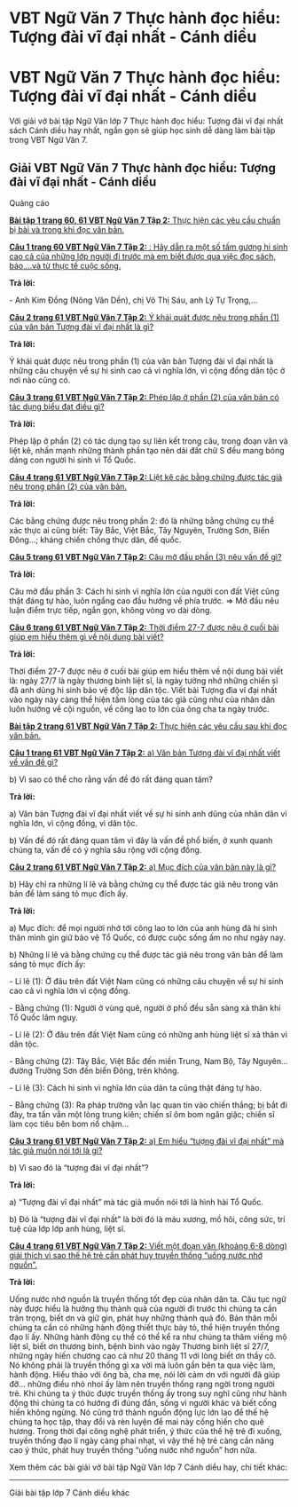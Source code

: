 # VBT Ngữ Văn 7 Thực hành đọc hiểu: Tượng đài vĩ đại nhất - Cánh diều

# VBT Ngữ Văn 7 Thực hành đọc hiểu: Tượng đài vĩ đại nhất - Cánh diều

Với giải vở bài tập Ngữ Văn lớp 7 Thực hành đọc hiểu: Tượng đài vĩ đại nhất sách Cánh diều hay nhất, ngắn gọn sẽ giúp học sinh dễ dàng làm bài tập trong VBT Ngữ Văn 7.

## Giải VBT Ngữ Văn 7 Thực hành đọc hiểu: Tượng đài vĩ đại nhất - Cánh diều

Quảng cáo

[**Bài tập 1 trang 60, 61 VBT Ngữ Văn 7 Tập 2:** Thực hiện các yêu cầu chuẩn bị bài và trong khi đọc văn bản.](https://vietjack.com/vbt-ngu-van-7-cd/bai-tap-1-trang-60-61-vbt-ngu-van-lop-7-tap-2.jsp)

[**Câu 1 trang 60 VBT Ngữ Văn 7 Tập 2:** : Hãy dẫn ra một số tấm gương hi sinh cao cả của những lớp người đi trước mà em biết được qua việc đọc sách, báo,...và từ thực tế cuộc sống.](https://vietjack.com/vbt-ngu-van-7-cd/cau-1-trang-60-vth-ngu-van-lop-7-tap-2.jsp)

**Trả lời:**

\- Anh Kim Đồng (Nông Văn Dền), chị Võ Thị Sáu, anh Lý Tự Trọng,...

[**Câu 2 trang 61 VBT Ngữ Văn 7 Tập 2:** Ý khái quát được nêu trong phần (1) của văn bản Tượng đài vĩ đại nhất là gì?](https://vietjack.com/vbt-ngu-van-7-cd/cau-2-trang-61-vth-ngu-van-lop-7-tap-2.jsp)

**Trả lời:**

Ý khái quát được nêu trong phần (1) của văn bản Tượng đài vĩ đại nhất là những câu chuyện về sự hi sinh cao cả vì nghĩa lớn, vì cộng đồng dân tộc ở nơi nào cũng có.

[**Câu 3 trang 61 VBT Ngữ Văn 7 Tập 2:** Phép lặp ở phần (2) của văn bản có tác dụng biểu đạt điều gì?](https://vietjack.com/vbt-ngu-van-7-cd/cau-3-trang-61-vth-ngu-van-lop-7-tap-2.jsp)

**Trả lời:**

Phép lặp ở phần (2) có tác dụng tạo sự liên kết trong câu, trong đoạn văn và liệt kê, nhấn mạnh những thành phần tạo nên dải đất chữ S đều mang bóng dáng con người hi sinh vì Tổ Quốc.

[**Câu 4 trang 61 VBT Ngữ Văn 7 Tập 2:** Liệt kê các bằng chứng được tác giả nêu trong phần (2) của văn bản.](https://vietjack.com/vbt-ngu-van-7-cd/cau-4-trang-61-vth-ngu-van-lop-7-tap-2.jsp)

**Trả lời:**

Các bằng chứng được nêu trong phần 2: đó là những bằng chứng cụ thể xác thực ai cũng biết: Tây Bắc, Việt Bắc, Tây Nguyên, Trường Sơn, Biển Đông…; kháng chiến chống thực dân, đế quốc.

[**Câu 5 trang 61 VBT Ngữ Văn 7 Tập 2:** Câu mở đầu phần (3) nêu vấn đề gì?](https://vietjack.com/vbt-ngu-van-7-cd/cau-5-trang-61-vth-ngu-van-lop-7-tap-2.jsp)

**Trả lời:**

Câu mở đầu phần 3: Cách hi sinh vì nghĩa lớn của người con đất Việt cũng thật đáng tự hào, luôn ngẩng cao đầu hướng về phía trước. => Mở đầu nêu luận điểm trực tiếp, ngắn gọn, không vòng vo dài dòng.

[**Câu 6 trang 61 VBT Ngữ Văn 7 Tập 2:** Thời điểm 27-7 được nêu ở cuối bài giúp em hiểu thêm gì về nội dung bài viết?](https://vietjack.com/vbt-ngu-van-7-cd/cau-6-trang-61-vth-ngu-van-lop-7-tap-2.jsp)

**Trả lời:**

Thời điểm 27-7 được nêu ở cuối bài giúp em hiểu thêm về nội dung bài viết là: ngày 27/7 là ngày thương binh liệt sĩ, là ngày tưởng nhớ những chiến sĩ đã anh dũng hi sinh bảo vệ độc lập dân tộc. Viết bài Tượng đìa vĩ đại nhất vào ngày này càng thể hiện tấm lòng của tác giả cũng như của nhân dân luôn hướng về cội nguồn, về công lao to lớn của ông cha ta ngày trước.

[**Bài tập 2 trang 61 VBT Ngữ Văn 7 Tập 2:** Thực hiện các yêu cầu sau khi đọc văn bản.](https://vietjack.com/vbt-ngu-van-7-cd/bai-tap-2-trang-61-vbt-ngu-van-lop-7-tap-2.jsp)

[**Câu 1 trang 61 VBT Ngữ Văn 7 Tập 2:** a) Văn bản Tượng đài vĩ đại nhất viết về vấn đề gì?](https://vietjack.com/vbt-ngu-van-7-cd/cau-1-trang-61-vth-ngu-van-lop-7-tap-2.jsp)

b) Vì sao có thể cho rằng vấn đề đó rất đáng quan tâm?

**Trả lời:**

a) Văn bản Tượng đài vĩ đại nhất viết về sự hi sinh anh dũng của nhân dân vì nghĩa lớn, vì cộng đồng, vì dân tộc.

b) Vấn đề đó rất đáng quan tâm vì đây là vấn đề phổ biến, ở xunh quanh chúng ta, vấn đề có ý nghĩa sâu rộng với cộng đồng.

[**Câu 2 trang 61 VBT Ngữ Văn 7 Tập 2:** a) Mục đích của văn bản này là gì?](https://vietjack.com/vbt-ngu-van-7-cd/cau-2-trang-61-vth-ngu-van-lop-7-tap-2.jsp)

b) Hãy chỉ ra những lí lẽ và bằng chứng cụ thể được tác giả nêu trong văn bản để làm sáng tỏ mục đích ấy.

**Trả lời:**

a) Mục đích: để mọi người nhớ tới công lao to lớn của anh hùng đã hi sinh thân mình gìn giữ bảo vệ Tổ Quốc, có được cuộc sống ấm no như ngày nay.

b) Những lí lẽ và bằng chứng cụ thể được tác giả nêu trong văn bản để làm sáng tỏ mục đích ấy:

\- Lí lẽ (1): Ở đâu trên đất Việt Nam cũng có những câu chuyện về sự hi sinh cao cả vì nghĩa lớn vì cộng đồng.

\- Bằng chứng (1): Người ở vùng quê, người ở phố đều sẵn sàng xả thân khi Tổ Quốc lâm nguy.

\- Lí lẽ (2): Ở đâu trên đất Việt Nam cũng có những anh hùng liệt sĩ xả thân vì dân tộc.

\- Bằng chứng (2): Tây Bắc, Việt Bắc đến miền Trung, Nam Bộ, Tây Nguyên… đường Trường Sơn đến biển Đông, trên không.

\- Lí lẽ (3): Cách hi sinh vì nghĩa lớn của dân ta cũng thật đáng tự hào.

\- Bằng chứng (3): Ra pháp trường vẫn lạc quan tin vào chiến thắng; bị bắt đi đày, tra tấn vẫn một lòng trung kiên; chiến sĩ ôm bom ngăn giặc; chiến sĩ làm cọc tiêu bên bom nổ chậm…

[**Câu 3 trang 61 VBT Ngữ Văn 7 Tập 2:** a) Em hiểu “tượng đài vĩ đại nhất” mà tác giả muốn nói tới là gì?](https://vietjack.com/vbt-ngu-van-7-cd/cau-3-trang-61-vth-ngu-van-lop-7-tap-2.jsp)

b) Vì sao đó là “tượng đài vĩ đại nhất”?

**Trả lời:**

a) “Tượng đài vĩ đại nhất” mà tác giả muốn nói tới là hình hài Tổ Quốc.

b) Đó là “tượng đài vĩ đại nhất” là bởi đó là máu xương, mồ hôi, công sức, trí tuệ của lớp lớp anh hùng, liệt sĩ.

[**Câu 4 trang 61 VBT Ngữ Văn 7 Tập 2:** Viết một đoạn văn (khoảng 6-8 dòng) giải thích vì sao thế hệ trẻ cần phát huy truyền thống “uống nước nhớ nguồn”.](https://vietjack.com/vbt-ngu-van-7-cd/cau-4-trang-61-vth-ngu-van-lop-7-tap-2.jsp)

**Trả lời:**

Uống nước nhớ nguồn là truyền thống tốt đẹp của nhân dân ta. Câu tục ngữ này được hiểu là hưởng thụ thành quả của người đi trước thì chúng ta cần trân trọng, biết ơn và giữ gìn, phát huy những thành quả đó. Bản thân mỗi chúng ta cần có những hành động thiết thực bày tỏ, thể hiện truyền thống đạo lí ấy. Những hành động cụ thể có thể kể ra như chúng ta thăm viếng mộ liệt sĩ, biết ơn thương binh, bệnh binh vào ngày Thương binh liệt sĩ 27/7, những ngày hiến chương cao cả như 20 tháng 11 với lòng biết ơn thầy cô. Nó không phải là truyền thống gì xa vời mà luôn gần bên ta qua việc làm, hành động. Hiếu thảo với ông bà, cha mẹ, nói lời cảm ơn với người đã giúp đỡ… những điều nhỏ nhoi ấy làm nên truyền thống rạng ngời trong người trẻ. Khi chúng ta ý thức được truyền thống ấy trong suy nghĩ cũng như hành động thì chúng ta có hướng đi đúng đắn, sống vì người khác và biết cống hiến không ngừng. Nó cũng trở thành nguồn động lực lớn lao để thế hệ chúng ta học tập, thay đổi và rèn luyện để mai này cống hiến cho quê hương. Trong thời đại công nghệ phát triển, ý thức của thế hệ trẻ đi xuống, truyền thống đạo lí ngày càng phai nhạt, vì vậy thế hệ trẻ càng cần nâng cao ý thức, phát huy truyền thống “uống nước nhớ nguồn” hơn nữa.

Xem thêm các bài giải vở bài tập Ngữ Văn lớp 7 Cánh diều hay, chi tiết khác:

* * *

Giải bài tập lớp 7 Cánh diều khác
